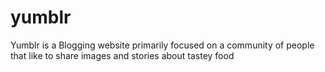 # yumblr
Yumblr is a Blogging website primarily focused on a community of people that like to share images and stories about tastey food
